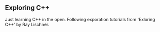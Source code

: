 ## Exploring C++

Just learning C++ in the open. Following exporation tutorials from 'Exloring C++' by Ray Lischner.